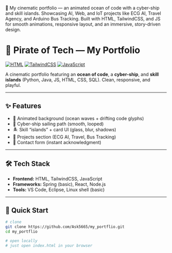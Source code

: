 <!-- Repo Description (350 chars) -->
🚀 My cinematic portfolio — an animated ocean of code with a cyber-ship and skill islands. Showcasing AI, Web, and IoT projects like ECG AI, Travel Agency, and Arduino Bus Tracking. Built with HTML, TailwindCSS, and JS for smooth animations, responsive layout, and an immersive, story-driven design.


# 🌊 Pirate of Tech — My Portfolio

[![HTML](https://img.shields.io/badge/HTML-5-orange?logo=html5)]()
[![TailwindCSS](https://img.shields.io/badge/TailwindCSS-3-blue?logo=tailwindcss)]()
[![JavaScript](https://img.shields.io/badge/JavaScript-ES6-yellow?logo=javascript)]()

A cinematic portfolio featuring an **ocean of code**, a **cyber-ship**, and **skill islands** (Python, Java, JS, HTML, CSS, SQL). Clean, responsive, and playful.

---

## ✨ Features
- 🌊 Animated background (ocean waves + drifting code glyphs)
- 🚢 Cyber-ship sailing path (smooth, looped)
- 🏝 Skill “islands” + card UI (glass, blur, shadows)
- 📂 Projects section (ECG AI, Travel, Bus Tracking)
- 📧 Contact form (instant acknowledgment)

---

## 🛠 Tech Stack
- **Frontend:** HTML, TailwindCSS, JavaScript
- **Frameworks:** Spring (basic), React, Node.js
- **Tools:** VS Code, Eclipse, Linux shell (basic)

---

## 🚀 Quick Start
```bash
# clone
git clone https://github.com/Ask5665/my_portflio.git
cd my_portflio

# open locally
# just open index.html in your browser
